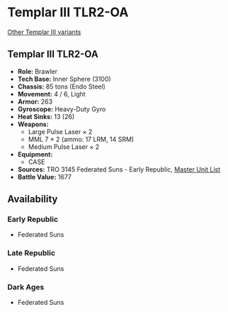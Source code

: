 # Templar III TLR2-OA

[Other Templar III variants](../templar_iii.md)

## Templar III TLR2-OA
- **Role:** Brawler
- **Tech Base:** Inner Sphere (3100)
- **Chassis:** 85 tons (Endo Steel)
- **Movement:** 4 / 6, Light
- **Armor:** 263
- **Gyroscope:** Heavy-Duty Gyro
- **Heat Sinks:** 13 (26)
- **Weapons:**
  - Large Pulse Laser × 2
  - MML 7 × 2 (ammo: 17 LRM, 14 SRM)
  - Medium Pulse Laser × 2
- **Equipment:**
  - CASE
- **Sources:** TRO 3145 Federated Suns - Early Republic, [Master Unit List](http://masterunitlist.info/Unit/Details/6354/templar-iii-tlr2-oa)
- **Battle Value:** 1677

## Availability

### Early Republic
- Federated Suns

### Late Republic
- Federated Suns

### Dark Ages
- Federated Suns

